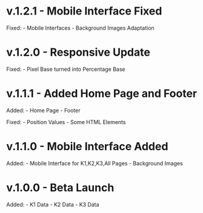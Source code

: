 # v.1.2.1 - Mobile Interface Fixed
Fixed:
	- Mobile Interfaces
	- Background Images Adaptation

# v.1.2.0 - Responsive Update
Fixed:
	- Pixel Base turned into Percentage Base

# v.1.1.1 - Added Home Page and Footer
Added:
	- Home Page
	- Footer

Fixed:
	- Position Values
	- Some HTML Elements

# v.1.1.0 - Mobile Interface Added
Added:
	- Mobile Interface for K1,K2,K3,All Pages
	- Background Images

# v.1.0.0 - Beta Launch
Added:
	- K1 Data
	- K2 Data
	- K3 Data
